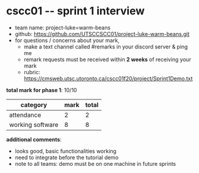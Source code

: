 # cscc01 -- sprint 1 interview

- team name: project-luke=warm-beans
- github: https://github.com/UTSCCSCC01/project-luke-warm-beans.git
- for questions / concerns about your mark,
	- make a text channel called #remarks in your discord server & ping me
    - remark requests must be received within **2 weeks** of receiving your mark
	- rubric: https://cmsweb.utsc.utoronto.ca/cscc01f20/project/Sprint1Demo.txt
	
**total mark for phase 1**: 10/10

|category|mark|total|
|---|---|---|
|attendance|2|2|
|working software|8|8|

**additional comments**:

- looks good, basic functionalities working
- need to integrate before the tutorial demo
- note to all teams: demo must be on one machine in future sprints